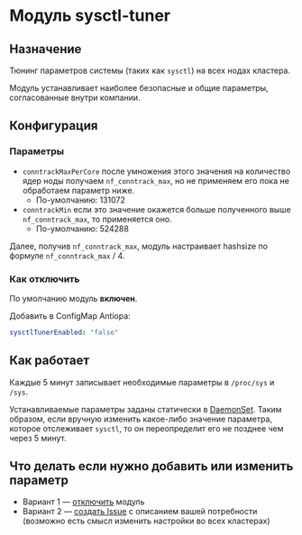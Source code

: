 Модуль sysctl-tuner
===================

## Назначение

Тюнинг параметров системы (таких как `sysctl`) на всех нодах кластера.

Модуль устанавливает наиболее безопасные и общие параметры, согласованные внутри компании.

## Конфигурация

### Параметры

* `conntrackMaxPerCore` после умножения этого значения на количество ядер ноды получаем `nf_conntrack_max`, но не применяем его пока не обработаем параметр ниже.
  * По-умолчанию: 131072
* `conntrackMin` если это значение окажется больше полученного выше `nf_conntrack_max`, то применяется оно.
  * По-умолчанию: 524288

Далее, получив `nf_conntrack_max`, модуль настраивает hashsize по формуле `nf_conntrack_max` / 4.

### Как отключить

По умолчанию модуль **включен**.

Добавить в ConfigMap Antiopa:
```yaml
sysctlTunerEnabled: "false"
```

## Как работает

Каждые 5 минут записывает необходимые параметры в `/proc/sys` и `/sys`.

Устанавливаемые параметры заданы статически в [DaemonSet](modules/700-sysctl-tuner/templates/daemon-set.yaml). Таким образом, если вручную изменить какое-либо значение параметра, которое отслеживает `sysctl`, то он переопределит его не позднее чем через 5 минут.

## Что делать если нужно добавить или изменить параметр

- Вариант 1 — [отключить](#как-отключить) модуль
- Вариант 2 — [создать Issue](https://github.com/deckhouse/deckhouse/issues/new?issue%5Btitle%5D=%5Bsysctl-tuner%5D) с описанием вашей потребности (возможно есть смысл изменить настройки во всех кластерах)
